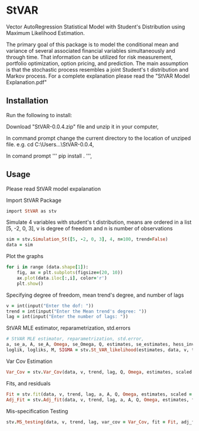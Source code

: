 # StVAR

Vector AutoRegression Statistical Model with Student's Distribution using Maximum Likelihood Estimation.

The primary goal of this package is to model the conditional mean and variance of several associated financial variables simultaneously and through time. That information can be utilized for risk measurement, portfolio optimization, option pricing, and prediction. The main assumption is that the stochastic process resembles a joint Student's t distribution and Markov process.
For a complete explanation please read the "StVAR Model Explanation.pdf"

## Installation
Run the following to install:

Download "StVAR-0.0.4.zip" file and unzip it in your computer,

In command prompt change the current directory to the location of unziped file. e.g. cd C:\Users\...\StVAR-0.0.4,

In comand prompt ''' pip install . ''',


## Usage
Please read StVAR model expalanation 

Import StVAR Package
```ruby
import StVAR as stv
```

Simulate 4 variables with student's t distribution, means are ordered in a list [5, -2, 0, 3], v is degree of freedom and n is number of observations
```ruby
sim = stv.Simulation_St([5, -2, 0, 3], 4, n=100, trend=False)  
data = sim
```

Plot the graphs 
```ruby
for i in range (data.shape[1]):
    fig, ax = plt.subplots(figsize=(20, 10))
    ax.plot(data.iloc[:,i], color='r')    
    plt.show()
```
    
Specifying degree of freedom, mean trend's degree, and number of lags
```ruby
v = int(input("Enter the dof: "))
trend = int(input("Enter the Mean trend's degree: "))
lag = int(input("Enter the number of lags: "))
```

StVAR MLE estimator, reparametrization, std.errors
```ruby
# StVAR MLE estimator, reparametrization, std.error,
a, se_a, A, se_A, Omega, se_Omega, Q, estimates, se_estimates, hess_inv, jac = stv.StVAR_est(data, v, trend, lag, scaled = True, cheby = False)
loglik, logliks, M, SIGMA = stv.St_VAR_likelihood(estimates, data, v, trend, lag, scaled = True, cheby = False, out=True, Mt_all=False)
```

Var Cov Estimation
```ruby
Var_Cov = stv.Var_Cov(data, v, trend, lag, Q, Omega, estimates, scaled = True, cheby = False)
```

Fits, and residuals
```ruby
Fit = stv.fit(data, v, trend, lag, a, A, Q, Omega, estimates, scaled = True, cheby = False)
Adj_Fit = stv.Adj_fit(data, v, trend, lag, a, A, Q, Omega, estimates, fit = Fit, scaled = True, cheby = False)
```

Mis-specification Testing
```ruby
stv.MS_testing(data, v, trend, lag, var_cov = Var_Cov, fit = Fit, adj_fit = Adj_Fit,  scaled = True, cheby = False)
```
